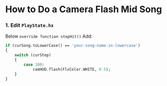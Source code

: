 # How to Do a Camera Flash Mid Song

### 1. Edit `PlayState.hx`

Below `override function stepHit()` Add:

```haxe
if (curSong.toLowerCase() == 'your-song-name-in-lowercase')
{
	switch (curStep)
	{
		case 100:
			camHUD.flash(FlxColor.WHITE, 0.5);
	}
}
```